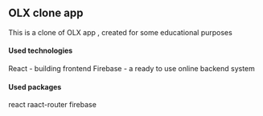 ## OLX clone app

This is a clone of OLX app , created for some educational purposes

#### Used technologies

React - building frontend
Firebase - a ready to use online backend system

#### Used packages

react
raact-router
firebase
